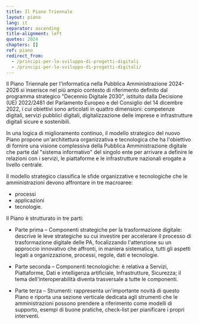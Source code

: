 ```yaml
---
title: Il Piano Triennale
layout: piano
lang: it
separator: ascending
title-alignment: left
quotes: 2024
chapters: []
ref: piano
redirect_from:
  - /principi-per-lo-sviluppo-di-progetti-digitali
  - /principi-per-lo-sviluppo-di-progetti-digitali/
---
```

Il Piano Triennale per l'informatica nella Pubblica Amministrazione 2024-2026 si
inserisce nel più ampio contesto di riferimento definito dal programma
strategico "Decennio Digitale 2030", istituito dalla Decisione (UE) 2022/2481
del Parlamento Europeo e del Consiglio del 14 dicembre 2022, i cui obiettivi
sono articolati in quattro dimensioni: competenze digitali, servizi pubblici
digitali, digitalizzazione delle imprese e infrastrutture digitali sicure e
sostenibili.

In una logica di miglioramento continuo, il modello strategico del nuovo Piano
propone un'architettura organizzativa e tecnologica che ha l'obiettivo di
fornire una visione complessiva della Pubblica Amministrazione digitale che
parte dal "sistema informativo" del singolo ente per arrivare a definire le
relazioni con i servizi, le piattaforme e le infrastrutture nazionali erogate a
livello centrale.

Il modello strategico classifica le sfide organizzative e tecnologiche che le
amministrazioni devono affrontare in tre macroaree:

- processi
- applicazioni
- tecnologie.

Il Piano è strutturato in tre parti:

- Parte prima – Componenti strategiche per la trasformazione digitale: descrive
  le leve strategiche su cui investire per accelerare il processo di
  trasformazione digitale delle PA, focalizzando l'attenzione su un approccio
  innovativo che affronti, in maniera sistematica, tutti gli aspetti legati a
  organizzazione, processi, regole, dati e tecnologie.

- Parte seconda – Componenti tecnologiche: è relativa a Servizi, Piattaforme,
  Dati e intelligenza artificiale, Infrastrutture, Sicurezza; il tema
  dell'interoperabilità diventa trasversale a tutte le componenti.

- Parte terza – Strumenti: rappresenta un'importante novità di questo Piano e
  riporta una sezione verticale dedicata agli strumenti che le amministrazioni
  possono prendere a riferimento come modelli di supporto, esempi di buone
  pratiche, check-list per pianificare i propri interventi.
